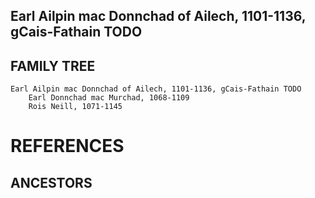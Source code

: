 ## Earl Ailpin mac Donnchad of Ailech, 1101-1136, gCais-Fathain TODO

## FAMILY TREE

```
Earl Ailpin mac Donnchad of Ailech, 1101-1136, gCais-Fathain TODO
	Earl Donnchad mac Murchad, 1068-1109
	Rois Neill, 1071-1145
```


# REFERENCES

## ANCESTORS

